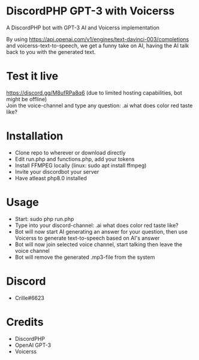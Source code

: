 # DiscordPHP GPT-3 with Voicerss
A DiscordPHP bot with GPT-3 AI and Voicerss implementation

By using https://api.openai.com/v1/engines/text-davinci-003/completions and voicerss-text-to-speech, we get a funny take on AI, having the AI talk back to you with the generated text.

# Test it live
https://discord.gg/M8ufRPa8q6
(due to limited hosting capabilities, bot might be offline)<br>
Join the voice-channel and type any question: .ai what does color red taste like?

# Installation
*  Clone repo to wherever or download directly
*  Edit run.php and functions.php, add your tokens
*  Install FFMPEG locally (linux: sudo apt install ffmpeg)
*  Invite your discordbot your server
*  Have atleast php8.0 installed


# Usage
* Start: sudo php run.php
* Type into your discord-channel: .ai what does color red taste like?
* Bot will now start AI generating an answer for your question, then use Voicerss to generate text-to-speech based on AI's answer
* Bot will now join selected voice channel, start talking then leave the voice channel
* Bot will remove the generated .mp3-file from the system

# Discord
* Crille#6623


# Credits
* DiscordPHP
* OpenAI GPT-3
* Voicerss
